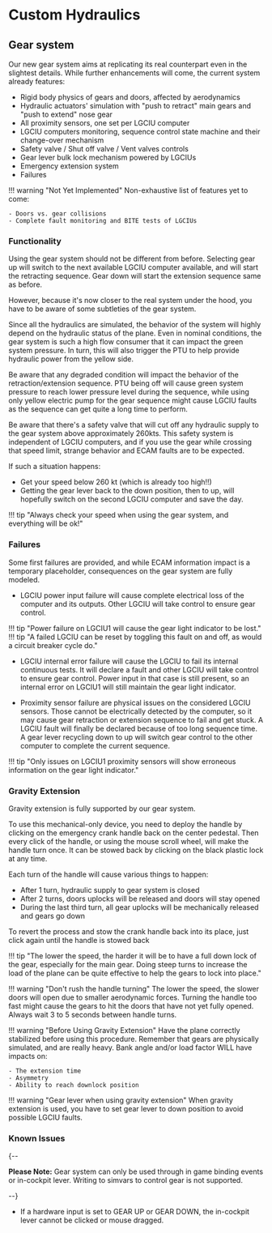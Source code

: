 # Custom Hydraulics

## Gear system
Our new gear system aims at replicating its real counterpart even in the slightest details. While further enhancements will come, the current system already features:

- Rigid body physics of gears and doors, affected by aerodynamics
- Hydraulic actuators' simulation with "push to retract" main gears and "push to extend" nose gear
- All proximity sensors, one set per LGCIU computer
- LGCIU computers monitoring, sequence control state machine and their change-over mechanism
- Safety valve / Shut off valve / Vent valves controls
- Gear lever bulk lock mechanism powered by LGCIUs
- Emergency extension system
- Failures

!!! warning "Not Yet Implemented"
    Non-exhaustive list of features yet to come:

    - Doors vs. gear collisions
    - Complete fault monitoring and BITE tests of LGCIUs

### Functionality
Using the gear system should not be different from before. Selecting gear up will switch to the next available LGCIU computer available, and will start the retracting sequence. Gear down will start the extension sequence same as before.

However, because it's now closer to the real system under the hood, you have to be aware of some subtleties of the gear system.

Since all the hydraulics are simulated, the behavior of the system will highly depend on the hydraulic status of the plane. Even in nominal conditions, the gear system is such a high flow consumer that it can impact the green system pressure. In turn, this will also trigger the PTU to help provide hydraulic power from the yellow side. 

Be aware that any degraded condition will impact the behavior of the retraction/extension sequence. PTU being off will cause green system pressure to reach lower pressure level during the sequence, while using only yellow electric pump for the gear sequence might cause LGCIU faults as the sequence can get quite a long time to perform.

Be aware that there's a safety valve that will cut off any hydraulic supply to the gear system above approximately 260kts. This safety system is independent of LGCIU computers, and if you use the gear while crossing that speed limit, strange behavior and ECAM faults are to be expected.

If such a situation happens:

- Get your speed below 260 kt (which is already too high!!)
- Getting the gear lever back to the down position, then to up, will hopefully switch on the second LGCIU computer and save the day.

!!! tip "Always check your speed when using the gear system, and everything will be ok!"  

### Failures
Some first failures are provided, and while ECAM information impact is a temporary placeholder, consequences on the gear system are fully modeled.

- LGCIU power input failure will cause complete electrical loss of the computer and its outputs. Other LGCIU will take control to ensure gear control. 

!!! tip "Power failure on LGCIU1 will cause the gear light indicator to be lost."
!!! tip "A failed LGCIU can be reset by toggling this fault on and off, as would a circuit breaker cycle do."

- LGCIU internal error failure will cause the LGCIU to fail its internal continuous tests. It will declare a fault and other LGCIU will take control to ensure gear control. Power input in that case is still present, so an internal error on LGCIU1 will still maintain the gear light indicator.

- Proximity sensor failure are physical issues on the considered LGCIU sensors. Those cannot be electrically detected by the computer, so it may cause gear retraction or extension sequence to fail and get stuck. A LGCIU fault will finally be declared because of too long sequence time. A gear lever recycling down to up will switch gear control to the other computer to complete the current sequence.

!!! tip "Only issues on LGCIU1 proximity sensors will show erroneous information on the gear light indicator."

### Gravity Extension
Gravity extension is fully supported by our gear system. 

To use this mechanical-only device, you need to deploy the handle by clicking on the emergency crank handle back on the center pedestal.
Then every click of the handle, or using the mouse scroll wheel, will make the handle turn once.
It can be stowed back by clicking on the black plastic lock at any time.

Each turn of the handle will cause various things to happen:

- After 1 turn, hydraulic supply to gear system is closed
- After 2 turns, doors uplocks will be released and doors will stay opened
- During the last third turn, all gear uplocks will be mechanically released and gears go down

To revert the process and stow the crank handle back into its place, just click again until the handle is stowed back

!!! tip "The lower the speed, the harder it will be to have a full down lock of the gear, especially for the main gear. Doing steep turns to increase the load of the plane can be quite effective to help the gears to lock into place."

!!! warning "Don't rush the handle turning"
    The lower the speed, the slower doors will open due to smaller aerodynamic forces. Turning the handle too fast might cause the gears to hit the doors that have not yet fully opened. Always wait 3 to 5 seconds between handle turns.

!!! warning "Before Using Gravity Extension"
    Have the plane correctly stabilized before using this procedure. Remember that gears are physically simulated, and are really heavy. Bank angle and/or load factor WILL have impacts on:

    - The extension time  
    - Asymmetry  
    - Ability to reach downlock position

!!! warning "Gear lever when using gravity extension"
    When gravity extension is used, you have to set gear lever to down position to avoid possible LGCIU faults. 
    
### Known Issues

{--

**Please Note:** Gear system can only be used through in game binding events or in-cockpit lever. Writing to simvars to control gear is not supported.

--}

- If a hardware input is set to GEAR UP or GEAR DOWN, the in-cockpit lever cannot be clicked or mouse dragged.
